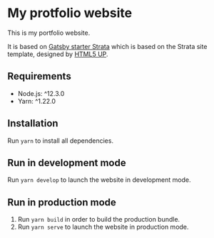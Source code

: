 # My protfolio website

This is my portfolio website.

It is based on [Gatsby starter Strata](https://www.gatsbyjs.org/starters/codebushi/gatsby-starter-strata/) which is based on the Strata site template, designed by [HTML5 UP](https://html5up.net/strata).

## Requirements

- Node.js: ^12.3.0
- Yarn: ^1.22.0

## Installation

Run `yarn` to install all dependencies.

## Run in development mode

Run `yarn develop` to launch the website in development mode.

## Run in production mode

1. Run `yarn build` in order to build the production bundle.
2. Run `yarn serve` to launch the website in production mode.
